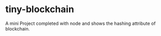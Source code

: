 # tiny-blockchain
 A mini Project completed with node and shows the hashing attribute of blockchain.
